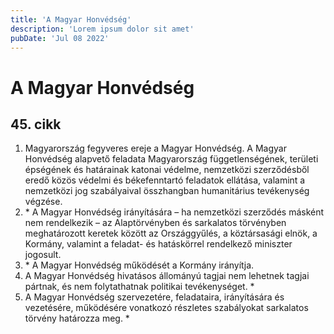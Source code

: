 ```yaml
---
title: 'A Magyar Honvédség'
description: 'Lorem ipsum dolor sit amet'
pubDate: 'Jul 08 2022'
---
```


# A Magyar Honvédség

## 45. cikk
1. Magyarország fegyveres ereje a Magyar Honvédség. A Magyar Honvédség alapvető feladata Magyarország függetlenségének, területi épségének és határainak katonai védelme, nemzetközi szerződésből eredő közös védelmi és békefenntartó feladatok ellátása, valamint a nemzetközi jog szabályaival összhangban humanitárius tevékenység végzése.
2. \* A Magyar Honvédség irányítására – ha nemzetközi szerződés másként nem rendelkezik – az Alaptörvényben és sarkalatos törvényben meghatározott keretek között az Országgyűlés, a köztársasági elnök, a Kormány, valamint a feladat- és hatáskörrel rendelkező miniszter jogosult.
3. \* A Magyar Honvédség működését a Kormány irányítja.
4. A Magyar Honvédség hivatásos állományú tagjai nem lehetnek tagjai pártnak, és nem folytathatnak politikai tevékenységet. *
5. A Magyar Honvédség szervezetére, feladataira, irányítására és vezetésére, működésére vonatkozó részletes szabályokat sarkalatos törvény határozza meg. *
